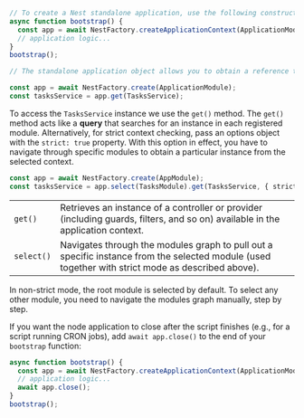 

```typescript
// To create a Nest standalone application, use the following construction:
async function bootstrap() {
  const app = await NestFactory.createApplicationContext(ApplicationModule);
  // application logic...
}
bootstrap();

// The standalone application object allows you to obtain a reference to any instance registered within the Nest application. Let's imagine that we have a TasksService in the TasksModule. This class provides a set of methods that we want to call from within a CRON job.

const app = await NestFactory.create(ApplicationModule);
const tasksService = app.get(TasksService);
```

To access the `TasksService` instance we use the `get()` method. The `get()` method acts like a **query** that searches for an instance in each registered module. Alternatively, for strict context checking, pass an options object with the `strict: true` property. With this option in effect, you have to navigate through specific modules to obtain a particular instance from the selected context.

```typescript
const app = await NestFactory.create(AppModule);
const tasksService = app.select(TasksModule).get(TasksService, { strict: true });
```

|            |                                                              |
| ---------- | ------------------------------------------------------------ |
| `get()`    | Retrieves an instance of a controller or provider (including guards, filters, and so on) available in the application context. |
| `select()` | Navigates through the modules graph to pull out a specific instance from the selected module (used together with strict mode as described above). |

In non-strict mode, the root module is selected by default. To select any other module, you need to navigate the modules graph manually, step by step.

If you want the node application to close after the script finishes (e.g., for a script running CRON jobs), add `await app.close()` to the end of your `bootstrap` function:

```typescript
async function bootstrap() {
  const app = await NestFactory.createApplicationContext(ApplicationModule);
  // application logic...
  await app.close();
}
bootstrap();
```